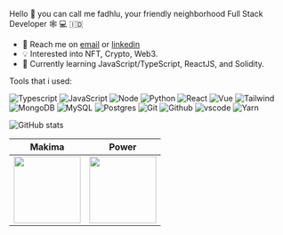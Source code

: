 Hello 👋 you can call me fadhlu, your friendly neighborhood Full Stack Developer 🕸️ 💻 🇮🇩

- 🚀 Reach me on [email](mailto:fadhlurahman.i@gmail.com) or [linkedin](https://www.linkedin.com/in/faadhlurahman/?lipi=urn%3Ali%3Apage%3Ad_flagship3_feed%3B6w%2Fl8P%2BQS0uu0i1o%2BtbVbA%3D%3D)
- 💡 Interested into NFT, Crypto, Web3.
- 🌱 Currently learning JavaScript/TypeScript, ReactJS, and Solidity.

Tools that i used:

![Typescript](https://img.shields.io/badge/TypeScript-007ACC?style=for-the-badge&logo=typescript&logoColor=white) ![JavaScript](https://img.shields.io/badge/JavaScript-F7DF1E?style=for-the-badge&logo=javascript&logoColor=black) ![Node](https://img.shields.io/badge/Node.js-43853D?style=for-the-badge&logo=node.js&logoColor=white) ![Python](https://img.shields.io/badge/Python-14354C?style=for-the-badge&logo=python&logoColor=white) ![React](https://img.shields.io/badge/React-20232A?style=for-the-badge&logo=react&logoColor=61DAFB) ![Vue](https://img.shields.io/badge/Vue.js-35495E?style=for-the-badge&logo=vue.js&logoColor=4FC08D) ![Tailwind](https://img.shields.io/badge/Tailwind_CSS-38B2AC?style=for-the-badge&logo=tailwind-css&logoColor=white)
![MongoDB](https://img.shields.io/badge/MongoDB-4EA94B?style=for-the-badge&logo=mongodb&logoColor=white) ![MySQL](https://img.shields.io/badge/MySQL-00000F?style=for-the-badge&logo=mysql&logoColor=white) ![Postgres](https://img.shields.io/badge/PostgreSQL-316192?style=for-the-badge&logo=postgresql&logoColor=white) ![Git](https://img.shields.io/badge/Git-orange?style=for-the-badge&logo=git&logoColor=white) ![Github](https://img.shields.io/badge/GitHub-100000?style=for-the-badge&logo=github&logoColor=white) ![vscode](https://img.shields.io/badge/vscode-AEE1E1?style=for-the-badge&logo=visual-studio-code&logoColor=black) ![Yarn](https://img.shields.io/badge/Yarn-99FEFF?style=for-the-badge&logo=yarn&logoColor=black)

![GitHub stats](https://github-readme-stats.vercel.app/api?username=dotslashf&show_icons=true)

|                                        Makima                                         |                                        Power                                         |
| :-----------------------------------------------------------------------------------: | :----------------------------------------------------------------------------------: |
| <img src="https://c.tenor.com/EsgxsMBxdGEAAAAM/makima-chainsaw-man.gif" height="120"> | <img src="https://c.tenor.com/ng4W4skunH8AAAAM/chainsaw-man-power.gif" height="120"> |
